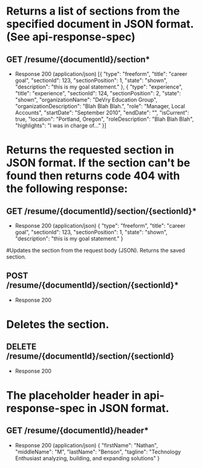 # Returns a list of sections from the specified document in JSON format. (See api-response-spec)

## GET /resume/{documentId}/section*
+ Response 200 (application/json)
  [{
      "type": "freeform",
      "title": "career goal",
      "sectionId": 123,
      "sectionPosition": 1,
      "state": "shown",
      "description": "this is my goal statement."
    },
    {
      "type": "experience",
      "title": "experience",
      "sectionId": 124,
      "sectionPosition": 2,
      "state": "shown",
      "organizationName": "DeVry Education Group",
      "organizationDescription": "Blah Blah Blah.",
      "role": "Manager, Local Accounts",
      "startDate": "September 2010",
      "endDate": "",
      "isCurrent": true,
      "location": "Portland, Oregon",
      "roleDescription": "Blah Blah Blah",
      "highlights": "I was in charge of..."
    }]


# Returns the requested section in JSON format. If the section can't be found then returns code 404 with the following response:

## GET /resume/{documentId}/section/{sectionId}*
+ Response 200 (application/json)
  {
    "type": "freeform",
    "title": "career goal",
    "sectionId": 123,
    "sectionPosition": 1,
    "state": "shown",
    "description": "this is my goal statement."
  }  



#Updates the section from the request body (JSON). Returns the saved section.
## POST /resume/{documentId}/section/{sectionId}*
+ Response 200


# Deletes the section.
## DELETE /resume/{documentId}/section/{sectionId}
+ Response 200


# The placeholder header in api-response-spec in JSON format.
## GET /resume/{documentId}/header*
+ Response 200 (application/json)
  {
    "firstName": "Nathan",
    "middleName": "M",
    "lastName": "Benson",
    "tagline": "Technology Enthusiast analyzing, building, and expanding solutions"
  }



